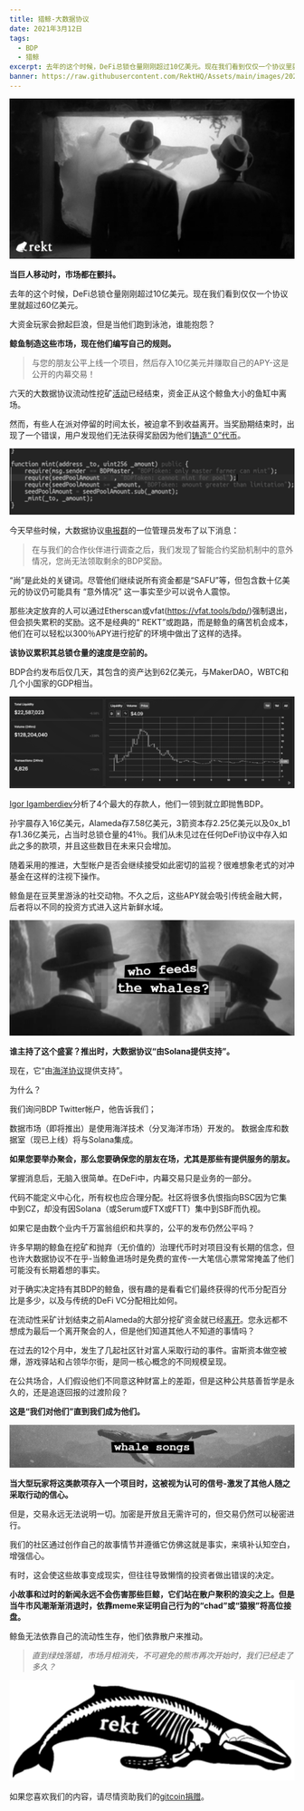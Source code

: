 ```yaml
---
title: 猎鲸-大数据协议
date: 2021年3月12日
tags:
  - BDP
  - 猎鲸
excerpt: 去年的这个时候，DeFi总锁仓量刚刚超过10亿美元。现在我们看到仅仅一个协议里就超过60亿美元。六天的大数据协议流动性挖矿计划已经结束，资金正从这个鲸鱼大小的鱼缸中离场。
banner: https://raw.githubusercontent.com/RektHQ/Assets/main/images/2021/03/wh-header-twt.png
---
```


![](https://raw.githubusercontent.com/RektHQ/Assets/main/images/2021/03/wh-header-twt.png)

**当巨人移动时，市场都在颤抖。**

去年的这个时候，DeFi总锁仓量刚刚超过10亿美元。现在我们看到仅仅一个协议里就超过60亿美元。

大资金玩家会掀起巨浪，但是当他们跑到泳池，谁能抱怨？

**鲸鱼制造这些市场，现在他们编写自己的规则。**

> 与您的朋友公平上线一个项目，然后存入10亿美元并赚取自己的APY-这是公开的内幕交易！

六天的大数据协议流动性挖矿[活动](https://medium.com/big-data-protocol/big-data-protocols-liquidity-mining-program-and-token-metrics-9bfec9fe8c0a)已经结束，资金正从这个鲸鱼大小的鱼缸中离场。

然而，有些人在派对停留的时间太长，被迫拿不到收益离开。当奖励期结束时，出现了一个错误，用户发现他们无法获得奖励因为他们[铸造“ 0”代币](https://twitter.com/kendrick_tn/status/1370266061048737796?s=20)。

![](https://raw.githubusercontent.com/RektHQ/Assets/main/images/2021/03/ww-cannot-mint.png)

今天早些时候，大数据协议[电报群](https://t.me/bigdataprotocol)的一位管理员发布了以下消息：

> 在与我们的合作伙伴进行调查之后，我们发现了智能合约奖励机制中的意外情况，您尚无法领取剩余的BDP奖励。

“尚”是此处的关键词。尽管他们继续说所有资金都是“SAFU”等，但包含数十亿美元的协议仍可能具有 “意外情况” 这一事实至少可以说令人震惊。

那些决定放弃的人可以通过Etherscan或vfat(https://vfat.tools/bdp/)强制退出，但会损失累积的奖励。这不是经典的“ REKT”或跑路，而是鲸鱼的痛苦机会成本，他们在可以轻松以300％APY进行挖矿的环境中做出了这样的选择。

**该协议累积其总锁仓量的速度是空前的。**

BDP合约发布后仅几天，其包含的资产达到62亿美元，与MakerDAO，WBTC和几个小国家的GDP相当。

![](https://raw.githubusercontent.com/RektHQ/Assets/main/images/2021/03/ww-bdp-uniswap.png)

[Igor Igamberdiev](https://twitter.com/FrankResearcher/status/1368921367261876224?s=20)分析了4个最大的存款人，他们一领到就立即抛售BDP。

孙宇晨存入16亿美元，Alameda存7.58亿美元，3箭资本存2.25亿美元以及0x_b1存1.36亿美元，占当时总锁仓量的41％。我们从未见过在任何DeFi协议中存入如此之多的款项，并且这些数目在未来只会增加。

随着采用的推进，大型帐户是否会继续接受如此密切的监视？很难想象老式的对冲基金在这样的注视下操作。

鲸鱼是在豆荚里游泳的社交动物。不久之后，这些APY就会吸引传统金融大鳄，后者将以不同的投资方式进入这片新鲜水域。

![](https://raw.githubusercontent.com/RektHQ/Assets/main/images/2021/03/ww-linebreak2.png)

**谁主持了这个盛宴？推出时，大数据协议“由Solana提供支持”。**

现在，它“由[海洋协议](https://twitter.com/icebergy_/status/1368919763641118727?s=20)提供支持”。

为什么？

我们询问BDP Twitter帐户，他告诉我们；

数据市场（即将推出）是使用海洋技术（分叉海洋市场）开发的。 数据金库和数据室（现已上线）将与Solana集成。

**如果您要举办聚会，那么您要确保您的朋友在场，尤其是那些有提供服务的朋友。**

掌握消息后，无脑入很简单。在DeFi中，内幕交易只是业务的一部分。

代码不能定义中心化，所有权也应合理分配。社区将很多仇恨指向BSC因为它集中到CZ，却没有因Solana（或Serum或FTX或FTT）集中到SBF而仇视。

如果它是由数个业内千万富翁组织和共享的，公平的发布仍然公平吗？

许多早期的鲸鱼在挖矿和抛弃（无价值的）治理代币时对项目没有长期的信念，但也许大数据协议不在乎-当鲸鱼进场时是免费的宣传-一大笔信心票常常掩盖了他们可能没有长期着想的事实。

对于确实决定持有其BDP的鲸鱼，很有趣的是看看它们最终获得的代币分配百分比是多少，以及与传统的DeFi VC分配相比如何。

在流动性采矿计划结束之前Alameda的大部分挖矿资金就已经[离开](https://etherscan.io/tx/0x303aaa80ed82829959241443e0b245ad22d8d4458da5a3c59edb7ccedd87e081)。您永远都不想成为最后一个离开聚会的人，但是他们知道其他人不知道的事情吗？

在过去的12个月中，发生了几起社区针对富人采取行动的事件。宙斯资本做空被爆，游戏驿站和占领华尔街，是同一核心概念的不同规模呈现。

在公共场合，人们假设他们不同意这种财富上的差距，但是这种公共慈善哲学是永久的，还是追逐回报的过渡阶段？

**这是“我们对他们”直到我们成为他们。**

![](https://raw.githubusercontent.com/RektHQ/Assets/main/images/2021/03/ww-linebreak-songs.png)

**当大型玩家将这类款项存入一个项目时，这被视为认可的信号-激发了其他人随之采取行动的信心。**

但是，交易永远无法说明一切。加密是开放且无需许可的，但交易仍然可以秘密进行。

我们的社区通过创作自己的故事情节并遵循它仿佛这就是事实，来填补认知空白，增强信心。

有时，这会使这些故事变成现实，但往往导致懒惰的投资者做出错误的决定。

**小故事和过时的新闻永远不会伤害那些巨鲸，它们站在散户聚积的浪尖之上。但是当牛市风潮渐渐消退时，依靠meme来证明自己行为的“chad”或“猿猴”将高位接盘。**

鲸鱼无法依靠自己的流动性生存，他们依靠散户来推动。

> _直到绿烛落蜡，市场月相消失，不可避免的熊市再次开始时，我们已经走了多久？_

![](https://raw.githubusercontent.com/RektHQ/Assets/main/images/2021/03/ww-vector.png)

如果您喜欢我们的内容，请尽情资助我们的[gitcoin捐赠](https://gitcoin.co/grants/1632/rekt-the-dark-web-of-defi-journalism)。
